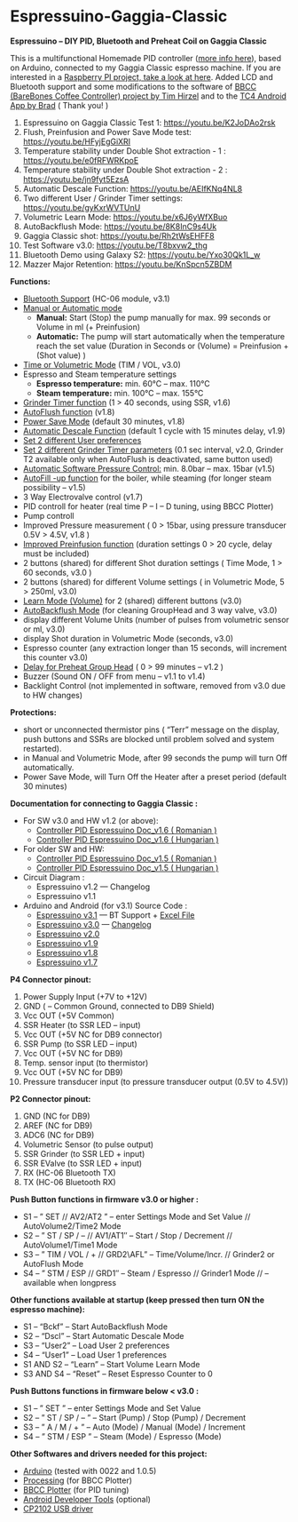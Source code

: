 # Espressuino-Gaggia-Classic
**Espressuino – DIY PID, Bluetooth and Preheat Coil on Gaggia Classic**

This is a multifunctional Homemade PID controller ([more info here](http://www.cyberelectronics.org/?p=315)), based on Arduino, connected to my Gaggia Classic espresso machine. If you are interested in a [Raspberry PI project, take a look at here](http://int03.co.uk/blog/project-coffee-espiresso-machine/).
Added LCD and Bluetooth support and some modifications to the software of [BBCC (BareBones Coffee Controller) project by Tim Hirzel](http://playground.arduino.cc/Main/BarebonesPIDForEspresso) and to the [TC4 Android App by Brad](http://code.google.com/p/tc4-shield/downloads/detail?name=TC4%20Android%20App_2_1.zip&can=2&q=) ( Thank you! )

1) Espressuino on Gaggia Classic Test 1: https://youtu.be/K2JoDAo2rsk
2) Flush, Preinfusion and Power Save Mode test: https://youtu.be/HFyjEgGiXRI
3) Temperature stability under Double Shot extraction - 1 : https://youtu.be/e0fRFWRKpoE
4) Temperature stability under Double Shot extraction - 2 : https://youtu.be/jn9fyt5EzsA
5) Automatic Descale Function: https://youtu.be/AEIfKNq4NL8
6) Two different User / Grinder Timer settings: https://youtu.be/gyKxrWVTUnU
7) Volumetric Learn Mode: https://youtu.be/x6J6yWfXBuo
8) AutoBackflush Mode: https://youtu.be/8K8InC9s4Uk
9) Gaggia Classic shot: https://youtu.be/Rh2tWsEHFF8
10) Test Software v3.0: https://youtu.be/T8bxvw2_thg
11) Bluetooth Demo using Galaxy S2: https://youtu.be/Yxo30Qk1L_w
12) Mazzer Major Retention: https://youtu.be/KnSpcn5ZBDM

**Functions:**

- [Bluetooth Support](http://youtu.be/Yxo30Qk1L_w) (HC-06 module, v3.1)
- [Manual or Automatic mode](http://youtu.be/DuDwQY8FdDg)
   * **Manual:**  Start (Stop) the pump manually for max. 99 seconds or Volume in ml (+ Preinfusion)
   * **Automatic:** The pump will start automatically when the temperature reach the set value (Duration in Seconds or (Volume) = Preinfusion + (Shot value) )
- [Time or Volumetric Mode](http://youtu.be/Kw45bSvZ_xM) (TIM / VOL, v3.0)
- Espresso and Steam temperature settings
    * **Espresso temperature:**  min. 60°C  –  max. 110°C
    * **Steam temperature:**      min. 100°C  –  max. 155°C
- [Grinder Timer function](http://youtu.be/_HfGKKBOd9I) (1 > 40 seconds, using SSR,  v1.6)
- [AutoFlush function](http://youtu.be/HFyjEgGiXRI) (v1.8)
- [Power Save Mode](http://youtu.be/HFyjEgGiXRI) (default 30 minutes, v1.8)
- [Automatic Descale Function](http://youtu.be/AEIfKNq4NL8) (default 1 cycle with 15 minutes delay, v1.9)
- [Set 2 different User preferences](http://youtu.be/gyKxrWVTUnU)
- [Set 2 different Grinder Timer parameters](http://youtu.be/gyKxrWVTUnU) (0.1 sec interval, v2.0, Grinder T2 available only when AutoFlush is deactivated, same button used)
- [Automatic Software Pressure Control:](http://youtu.be/ySqIIzoYjFY)    min. 8.0bar – max. 15bar (v1.5)
- [AutoFill -up function](http://youtu.be/-6zXfB7G6B4) for the boiler, while steaming (for longer steam possibility – v1.5)
- 3 Way Electrovalve control (v1.7)
- PID controll for heater (real time P – I – D tuning, using BBCC Plotter)
- Pump controll
- Improved Pressure measurement ( 0 > 15bar, using pressure transducer 0.5V > 4.5V, v1.8 )
- [Improved Preinfusion function](http://youtu.be/HFyjEgGiXRI) (duration settings  0 > 20 cycle, delay must be included)
- 2 buttons (shared) for different Shot duration settings ( Time Mode, 1 > 60 seconds, v3.0 )
- 2 buttons (shared) for different Volume settings ( in Volumetric Mode, 5 > 250ml, v3.0)
- [Learn Mode (Volume)](http://youtu.be/x6J6yWfXBuo) for 2 (shared) different buttons (v3.0)
- [AutoBackflush Mode](http://youtu.be/8K8InC9s4Uk) (for cleaning GroupHead and 3 way valve, v3.0)
- display different Volume Units (number of pulses from volumetric sensor or ml, v3.0)
- display Shot duration in Volumetric Mode (seconds, v3.0)
- Espresso counter (any extraction longer than 15 seconds, will increment this counter v3.0)
- [Delay for Preheat Group Head](http://www.youtube.com/watch?v=DrznD0hoHtQ) ( 0 > 99 minutes – v1.2 )
- Buzzer (Sound ON / OFF from menu – v1.1 to v1.4)
- Backlight Control (not implemented in software, removed from v3.0 due to HW changes)

**Protections:**   

- short or unconnected thermistor pins ( “Terr” message on the display, push buttons and SSRs  are blocked until problem solved and system restarted).
- in Manual and Volumetric Mode, after 99 seconds the pump will turn Off automatically.
- Power Save Mode, will Turn Off the Heater after a preset period (default 30 minutes)

**Documentation for connecting to Gaggia Classic :**
- For SW v3.0 and HW v1.2 (or above):
   - [Controller PID Espressuino Doc_v1.6 ( Romanian )](https://github.com/cyberelectronics/Espressuino-Gaggia-Classic/blob/main/Docu/Controller_PID_Espressuino_ROM_1.6.pdf)
   - [Controller PID Espressuino Doc_v1.6 ( Hungarian )](https://github.com/cyberelectronics/Espressuino-Gaggia-Classic/blob/main/Docu/Controller_PID_Espressuino_HUN_1.6.pdf)
- For older SW and HW:
   - [Controller PID Espressuino Doc_v1.5 ( Romanian )](https://github.com/cyberelectronics/Espressuino-Gaggia-Classic/blob/main/Docu/Controller_PID_Espressuino.pdf)
   - [Controller PID Espressuino Doc_v1.5 ( Hungarian )](https://github.com/cyberelectronics/Espressuino-Gaggia-Classic/blob/main/Docu/Controller_PID_Espressuino_HUN.pdf)
- Circuit Diagram :
  - Espressuino v1.2  —  Changelog
  - Espressuino v1.1  
- Arduino and Android (for v3.1) Source Code :
  - [Espressuino v3.1](https://github.com/cyberelectronics/Espressuino-Gaggia-Classic/blob/main/Docu/espressuino_v3.1_BT_Last.zip)  — BT Support + [Excel File](https://github.com/cyberelectronics/Espressuino-Gaggia-Classic/blob/main/Docu/Espresso_1_graph.xls)
  - [Espressuino v3.0](https://github.com/cyberelectronics/Espressuino-Gaggia-Classic/blob/main/Docu/Espressuino_v3.0.zip)  — [Changelog](https://github.com/cyberelectronics/Espressuino-Gaggia-Classic/blob/main/Docu/changelog_SCH.txt)
  - [Espressuino v2.0](https://github.com/cyberelectronics/Espressuino-Gaggia-Classic/blob/main/Docu/Espressuino_v2.0.zip)
  - [Espressuino v1.9](https://github.com/cyberelectronics/Espressuino-Gaggia-Classic/blob/main/Docu/Espressuino_v1.9.zip)
  - [Espressuino v1.8](https://github.com/cyberelectronics/Espressuino-Gaggia-Classic/blob/main/Docu/Espressuino_v1.8.zip)
  - [Espressuino v1.7](https://github.com/cyberelectronics/Espressuino-Gaggia-Classic/blob/main/Docu/Espressuino_v1.7.zip)   

**P4 Connector pinout:**

1. Power Supply Input  (+7V to +12V)
2. GND ( – Common Ground, connected to DB9 Shield)
3. Vcc OUT (+5V Common)
4. SSR Heater (to SSR LED – input)
5. Vcc OUT (+5V NC for DB9 connector)
6. SSR Pump (to SSR LED – input)
7. Vcc OUT (+5V NC for DB9)
8. Temp. sensor input (to thermistor)
9. Vcc OUT (+5V NC for DB9)
10. Pressure transducer input (to pressure transducer output (0.5V to 4.5V))

**P2 Connector pinout:**

1. GND (NC for DB9)
2. AREF (NC for DB9)
3. ADC6 (NC for DB9)
4. Volumetric Sensor (to pulse output)
5. SSR Grinder (to SSR LED + input)
6. SSR EValve (to SSR LED + input)
7. RX (HC-06 Bluetooth TX)
8. TX (HC-06 Bluetooth RX)

**Push Button functions in firmware v3.0 or higher :**

- S1 – ” SET // AV2/AT2 ” – enter Settings Mode and Set Value // AutoVolume2/Time2 Mode
- S2 – ” ST / SP / – // AV1/AT1″ – Start / Stop / Decrement // AutoVolume1/Time1 Mode
- S3 – ” TIM / VOL / + // GRD2\AFL” – Time/Volume/Incr. // Grinder2 or AutoFlush Mode
- S4 – ” STM / ESP // GRD1″ – Steam / Espresso // Grinder1 Mode
// – available when longpress

**Other functions available at startup (keep pressed then turn ON the espresso machine):**

- S1 – “Bckf” – Start AutoBackflush Mode
- S2 – “Dscl” – Start Automatic Descale Mode
- S3 – “User2” – Load User 2 preferences
- S4 – “User1” – Load User 1 preferences
- S1 AND S2 – “Learn” – Start Volume Learn Mode
- S3 AND S4 – “Reset” – Reset Espresso Counter to 0

**Push Buttons functions in firmware below < v3.0 :**

- S1 – ” SET ” – enter Settings Mode and Set Value
- S2 – ” ST / SP / – ” – Start (Pump) / Stop (Pump) / Decrement
- S3 – ” A / M / + ” – Auto (Mode) / Manual (Mode) / Increment
- S4 – ” STM / ESP ” – Steam (Mode) / Espresso (Mode)

**Other Softwares and drivers needed for this project:**

  - [Arduino](http://arduino.cc/en/Main/Software) (tested with 0022 and 1.0.5)
  - [Processing](http://www.processing.org/download/) (for BBCC Plotter)
  - [BBCC Plotter](http://playground.arduino.cc/Main/BBCCPlotter) (for PID tuning)
  - [Android Developer Tools](http://developer.android.com/sdk/index.html?hl=sk) (optional)
  - [CP2102 USB driver](http://www.silabs.com/products/mcu/pages/usbtouartbridgevcpdrivers.aspx)  
